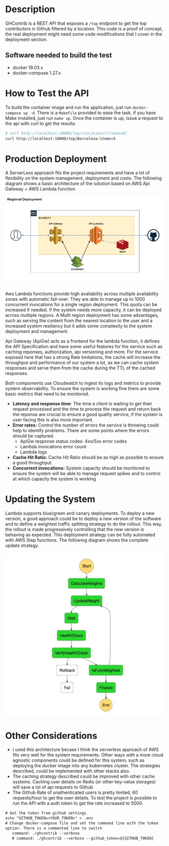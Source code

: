 # Description
GHContrib is a REST API that exposes a `/top` endpoint to get the top contributors in Github filtered by a location. This code is a proof of concept, the real deployment might need some code modifications that I cover in the deployment section.

## Software needed to build the test
 * docker 19.03.x
 * docker-compose 1.27.x

# How to Test the API
To build the container image and run the application, just run `docker-compose up -d`. There is a `Makefile` provided to ease the task, if you have Make installed, just run `make up`. Once the container is up, issue a request to the api with curl to get the results:

```bash
# curl http://localhost:10000/top/<location>[?items=N]
curl http://localhost:10000/top/Barcelona?items=5
```

# Production Deployment
A ServerLess approach fits the project requirements and have a lot of flexibility on the system management, deployment and costs. The following diagram shows a basic architecture of the solution based on AWS Api Gateway + AWS Lambda function.

![Deployment](docs/Deployment.png)

Aws Lambda functions provide high availability across multiple availability zones with automatic fail-over. They are able to manage up to 1000 concurrent invocations for a single region deployment. This quota can be increased if needed. If the system needs more capacity, it can be deployed across multiple regions. A Multi region deployment has some advantages, such as serving the content from the nearest location to the user and a increased system resiliency but it adds some complexity to the system deployment and management.

Api Gateway (ApiGw) acts as a frontend for the lambda function, it defines the API Specification and have some useful features for the service such as caching reponses, authorization, api versioning and more. For the service exposed here that has a strong Rate limitations, the cache will increase the throughput and performance of our system a lot, as we can cache system responses and serve them from the cache during the TTL of the cached responses.

Both compoments use Cloudwatch to ingest its logs and metrics to provide system observability. To ensure the system is working fine there are some basic metrics that need to be monitored.
* **Latency and response time**: The time a client is waiting to get their request processed and the time to process the request and return back the reponse are crucial to ensure a good quality service, if the system is user facing this is also more important.
* **Error rates:** Control the number of errors the service is throwing could help to identify problems. There are some points where the errors should be captured.
  * ApiGw response status codes: 4xx/5xx error codes
  * Lambda invocations error count
  * Lambda logs
* **Cache Hit Ratio:** Cache Hit Ratio should be as high as possible to ensure a good throughput.
* **Concurrent invocations:** System capacity should be monitored to ensure the system will be able to manage request spikes and to control at which capacity the system is working

# Updating the System
Lambda supports blue/green and canary deployments. To deploy a new version, a good approach could be to deploy a new version of the software and to define a weighted traffic splitting strategy to do the rollout. This way, the rollout is made progressively controlling that the new version is behaving as expected. This deployment strategy can be fully automated with AWS Step functions. The following diagram shows the complete update strategy.

![Rollout](docs/Rollout.jpg)

# Other Considerations
 * I used this architecture becase I think the serverless approach of AWS fits very well for the system requirements. Other ways with a more cloud agnostic components could be defined for this system, such as deploying the docker image into any kubernetes cluster. The strategies described, could be implemented with other stacks also.
 * The caching strategy described could be improved with other cache systems. Caching user details on Redis (or other key-value storages) will save a lot of api requests to Github
 * The Github Rate of unathenticated users is pretty limited, 60 requests/hour to get the user details. To test the project is possible to run the API with a auth token to get the rate increased to 5000.
 ```
# Get the token from github settings
echo "GITHUB_TOKEN=<YOUR_TOKEN>" > .env
# Change docker-compose file and set the command line with the token option. There is a commented line to switch
    command: ./ghcontrib --verbose
    # command: ./ghcontrib --verbose --github_token=${GITHUB_TOKEN}
 ```